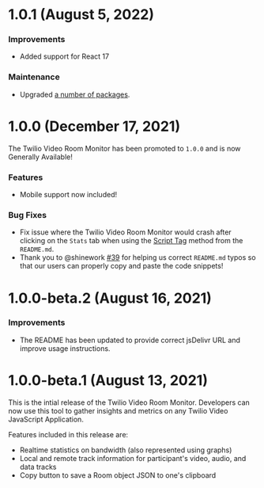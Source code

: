 # 1.0.1 (August 5, 2022)

### Improvements

- Added support for React 17

### Maintenance

- Upgraded [a number of packages](https://github.com/twilio/twilio-video-room-monitor.js/pull/49/files#diff-7ae45ad102eab3b6d7e7896acd08c427a9b25b346470d7bc6507b6481575d519).

# 1.0.0 (December 17, 2021)

The Twilio Video Room Monitor has been promoted to `1.0.0` and is now Generally Available!

### Features

- Mobile support now included!

### Bug Fixes

- Fix issue where the Twilio Video Room Monitor would crash after clicking on the `Stats` tab when using the [Script Tag](https://github.com/twilio/twilio-video-room-monitor.js#script-tag) method from the `README.md`.
- Thank you to @shinework [#39](https://github.com/twilio/twilio-video-room-monitor.js/pull/39) for helping us correct `README.md` typos so that our users can properly copy and paste the code snippets!

# 1.0.0-beta.2 (August 16, 2021)

### Improvements

- The README has been updated to provide correct jsDelivr URL and improve usage instructions.

# 1.0.0-beta.1 (August 13, 2021)

This is the intial release of the Twilio Video Room Monitor. Developers can now use this tool to gather insights and metrics on any Twilio Video JavaScript Application.

Features included in this release are:

- Realtime statistics on bandwidth (also represented using graphs)
- Local and remote track information for participant's video, audio, and data tracks
- Copy button to save a Room object JSON to one's clipboard
